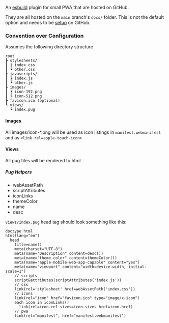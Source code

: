 An [esbuild](https://esbuild.github.io) plugin for small PWA that are hosted on GitHub.

They are all hosted on the `main` branch's `docs/` folder. This is not the default option and needs to be [setup](https://help.github.com/articles/configuring-a-publishing-source-for-github-pages) on GitHub.

### Convention over Configuration

Assumes the following directory structure

    root
    ┣ stylesheets/
    ┃ ┣ index.css
    ┃ ┗ other.css
    ┣ javascripts/
    ┃ ┣ index.js
    ┃ ┗ other.js
    ┣ images/
    ┃ ┣ icon-192.png
    ┃ ┗ icon-512.png
    ┣ favicon.ico (optional)
    ┗ views/
      ┗ index.pug

#### Images
All images/icon-*.png will be used as icon listings in `manifest.webmanifest` and as `<link rel=apple-touch-icon>`

#### Views
All pug files will be rendered to html

##### Pug Helpers

* webAssetPath
* scriptAttributes
* iconLinks
* themeColor
* name
* desc

`views/index.pug` head tag should look something like this:

```pug
doctype html
html(lang="en")
  head
    title=name()
    meta(charset="UTF-8")
    meta(name="Description" content=desc())
    meta(name="theme-color" content=themeColor())
    meta(name="apple-mobile-web-app-capable" content="yes")
    meta(name="viewport" content="width=device-width, initial-scale=1")
    // scripts
    script&attributes(scriptAttributes('index.js'))
    // css
    link(rel='stylesheet' href=webAssetPath('index.css'))
    // icons
    link(rel="icon" href="favicon.ico" type="image/x-icon")
    each icon in iconLinks()
      link(rel=icon.rel sizes=icon.sizes href=icon.href)
    // pwa
    link(rel="manifest", href="manifest.webmanifest")
```
